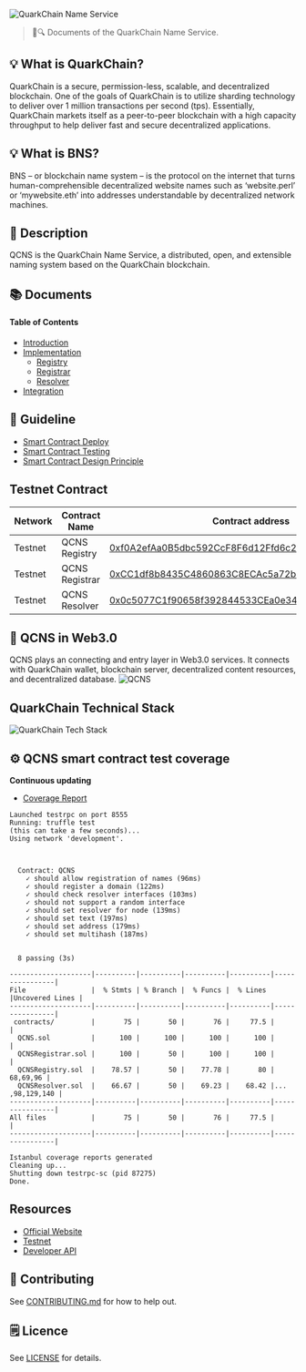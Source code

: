 ![QuarkChain Name Service](./assets/title.jpg)

> 📖🔍 Documents of the QuarkChain Name Service.

## 💡 What is QuarkChain?
QuarkChain is a secure, permission-less, scalable, and decentralized blockchain. One of the goals of QuarkChain is to utilize sharding technology to deliver over 1 million transactions per second (tps). Essentially, QuarkChain markets itself as a peer-to-peer blockchain with a high capacity throughput to help deliver fast and secure decentralized applications.

## 💡 What is BNS?
BNS – or blockchain name system – is the protocol on the internet that turns human-comprehensible decentralized website names such as ‘website.perl’ or ‘mywebsite.eth’ into addresses understandable by decentralized network machines.

## 📝 Description

QCNS is the QuarkChain Name Service, a distributed, open, and extensible naming system based on the QuarkChain blockchain.

## 📚 Documents

#### Table of Contents
-  [Introduction](./docs/INTRODUCTION.md)
-  [Implementation](./docs/IMPLEMENTATION.md)
    - [Registry](./docs/REGISTRY.md)
    - [Registrar](./docs/REGISTRAR.md)
    - [Resolver](./docs/RESOLVER.md)
-  [Integration](./docs/INTEGRATION.md)

## 📝 Guideline
- [Smart Contract Deploy](./docs/SMART_CONTRACT_DEPLOY.md)
- [Smart Contract Testing](./qcns/README.md)
- [Smart Contract Design Principle](./docs/SMART_CONTRACT_DESIGN_PRINCIPLE.md)

## Testnet Contract
| Network    | Contract Name | Contract address                                   | Transaction hash
|------------|---------------|----------------------------------------------------|---------------------
| Testnet    | QCNS Registry | [0xf0A2efAa0B5dbc592CcF8F6d12Ffd6c2C6332240f05d8fc2](http://testnet.quarkchain.io/address/0xf0A2efAa0B5dbc592CcF8F6d12Ffd6c2C6332240f05d8fc2) | [0x4b1021cb8f3ff112971ec4df8ef5a425fc5bc6a0f852d45b97c15383ac64a02ff05d8fc2](http://testnet.quarkchain.io/tx/0x4b1021cb8f3ff112971ec4df8ef5a425fc5bc6a0f852d45b97c15383ac64a02ff05d8fc2)
| Testnet    | QCNS Registrar | [0xCC1df8b8435C4860863C8ECAc5a72b4891bFf935f05d8fc2](http://testnet.quarkchain.io/address/0xCC1df8b8435C4860863C8ECAc5a72b4891bFf935f05d8fc2) | [0xa338709faceb75ab098c38b7ddd31a070f98b827e48a809a58e3026778bceae4f05d8fc2](http://testnet.quarkchain.io/tx/0xa338709faceb75ab098c38b7ddd31a070f98b827e48a809a58e3026778bceae4f05d8fc2)
| Testnet    | QCNS Resolver | [0x0c5077C1f90658f392844533CEa0e34313908aC6f05d8fc2](http://testnet.quarkchain.io/address/0x0c5077C1f90658f392844533CEa0e34313908aC6f05d8fc2) | [0xb82af29b275d791fa71907c704d820906090274a2cf55207348beb1c921fa297f05d8fc2](https://testnet.quarkchain.io/tx/0xb82af29b275d791fa71907c704d820906090274a2cf55207348beb1c921fa297f05d8fc2)

## 📝 QCNS in Web3.0
QCNS plays an connecting and entry layer in Web3.0 services. It connects with QuarkChain wallet, blockchain server, decentralized content resources, and decentralized database.
![QCNS](./assets/QCNS.png)

## QuarkChain Technical Stack
![QuarkChain Tech Stack](./assets/QuarkChain-layer.png)

## ⚙️ QCNS smart contract test coverage
__Continuous updating__
- [Coverage Report](./tns/coverage/)

```
Launched testrpc on port 8555
Running: truffle test
(this can take a few seconds)...
Using network 'development'.



  Contract: QCNS
    ✓ should allow registration of names (96ms)
    ✓ should register a domain (122ms)
    ✓ should check resolver interfaces (103ms)
    ✓ should not support a random interface
    ✓ should set resolver for node (139ms)
    ✓ should set text (197ms)
    ✓ should set address (179ms)
    ✓ should set multihash (187ms)


  8 passing (3s)

--------------------|----------|----------|----------|----------|----------------|
File                |  % Stmts | % Branch |  % Funcs |  % Lines |Uncovered Lines |
--------------------|----------|----------|----------|----------|----------------|
 contracts/         |       75 |       50 |       76 |     77.5 |                |
  QCNS.sol          |      100 |      100 |      100 |      100 |                |
  QCNSRegistrar.sol |      100 |       50 |      100 |      100 |                |
  QCNSRegistry.sol  |    78.57 |       50 |    77.78 |       80 |       68,69,96 |
  QCNSResolver.sol  |    66.67 |       50 |    69.23 |    68.42 |... ,98,129,140 |
--------------------|----------|----------|----------|----------|----------------|
All files           |       75 |       50 |       76 |     77.5 |                |
--------------------|----------|----------|----------|----------|----------------|

Istanbul coverage reports generated
Cleaning up...
Shutting down testrpc-sc (pid 87275)
Done.
```

## Resources
- [Official Website](https://quarkchain.io)
- [Testnet](https://testnet.quarkchain.io)
- [Developer API](https://developers.quarkchain.io/#introduction)

## 📣 Contributing
See [CONTRIBUTING.md](./CONTRIBUTING.md) for how to help out.

## 🗒 Licence
See [LICENSE](./LICENSE) for details.

